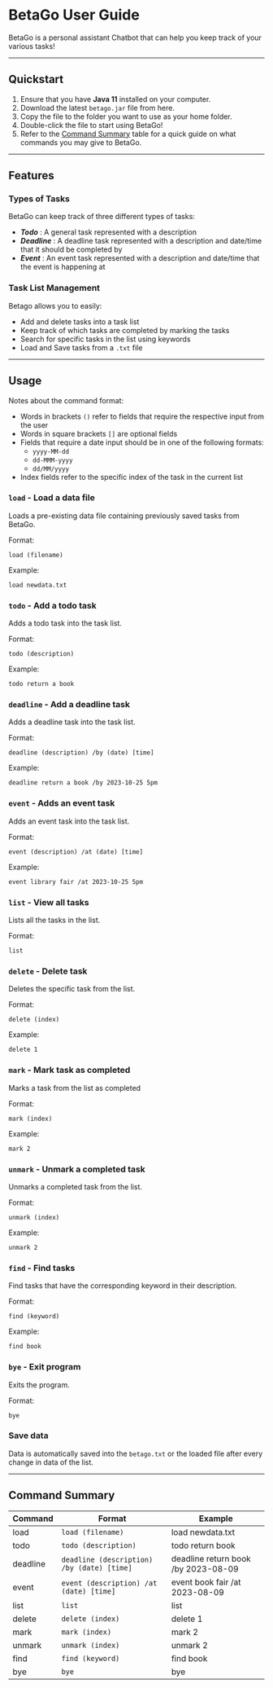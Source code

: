 # BetaGo User Guide
BetaGo is a personal assistant Chatbot that can help you keep track of
your various tasks! 

---

## Quickstart
1. Ensure that you have **Java 11** installed on your computer.
2. Download the latest `betago.jar` file from here.
3. Copy the file to the folder you want to use as your home folder.
4. Double-click the file to start using BetaGo!
5. Refer to the [Command Summary](#command-summary) table for a quick guide on what commands you may give to BetaGo.

---

## Features 

### Types of Tasks

BetaGo can keep track of three different types of tasks:
- **_Todo_** : A general task represented with a description
- **_Deadline_** : A deadline task represented with a description and date/time that it should be completed by
- **_Event_** : An event task represented with a description and date/time that the event is happening at

### Task List Management

Betago allows you to easily:
- Add and delete tasks into a task list
- Keep track of which tasks are completed by marking the tasks
- Search for specific tasks in the list using keywords
- Load and Save tasks from a `.txt` file

---

## Usage
Notes about the command format:
- Words in brackets `()` refer to fields that require the respective input from the user
- Words in square brackets `[]` are optional fields
- Fields that require a date input should be in one of the following formats:
  - `yyyy-MM-dd`
  - `dd-MMM-yyyy`
  - `dd/MM/yyyy`
- Index fields refer to the specific index of the task in the current list

### `load` - Load a data file

Loads a pre-existing data file containing previously saved tasks from BetaGo.

Format:

`load (filename)`

Example:

```
load newdata.txt
```
### `todo` - Add a todo task

Adds a todo task into the task list.

Format: 

`todo (description)`

Example:

```
todo return a book
```

### `deadline` - Add a deadline task

Adds a deadline task into the task list.

Format:

`deadline (description) /by (date) [time]`

Example:

```
deadline return a book /by 2023-10-25 5pm
```

### `event` - Adds an event task

Adds an event task into the task list.

Format:

`event (description) /at (date) [time]`

Example:

```
event library fair /at 2023-10-25 5pm
```

### `list` - View all tasks

Lists all the tasks in the list.

Format:

`list`

### `delete` - Delete task

Deletes the specific task from the list.

Format:

`delete (index)`

Example:

```
delete 1
```
### `mark` - Mark task as completed

Marks a task from the list as completed

Format:

`mark (index)`

Example:

```
mark 2
```

### `unmark` - Unmark a completed task

Unmarks a completed task from the list.

Format:

`unmark (index)`

Example:

```
unmark 2
```
### `find` - Find tasks

Find tasks that have the corresponding keyword in their description.

Format:

`find (keyword)`

Example:

```
find book
```
### `bye` - Exit program

Exits the program.

Format:

`bye`

### Save data

Data is automatically saved into the `betago.txt` or the loaded file after every change in data of the list.

---

## Command Summary
| Command  | Format                                     | Example                             |
|----------|--------------------------------------------|-------------------------------------|
| load     | `load (filename)`                          | load newdata.txt                    |
| todo     | `todo (description)`                       | todo return book                    |
| deadline | `deadline (description) /by (date) [time]` | deadline return book /by 2023-08-09 |
| event    | `event (description) /at (date) [time]`    | event book fair /at 2023-08-09      |
| list     | `list`                                     | list                                |
| delete   | `delete (index)`                           | delete 1                            |
| mark     | `mark (index)`                             | mark 2                              |
| unmark   | `unmark (index)`                           | unmark 2                            |
| find     | `find (keyword)`                           | find book                           |
| bye      | `bye`                                      | bye                                 |